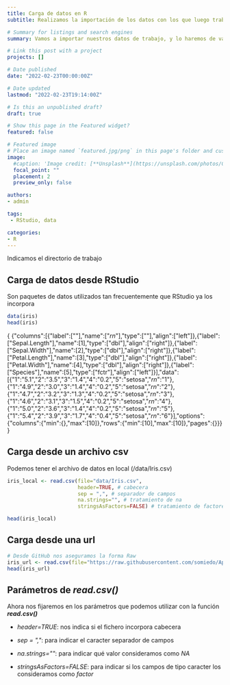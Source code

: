 ```yaml
---
title: Carga de datos en R
subtitle: Realizamos la importación de los datos con los que luego trabajaremos

# Summary for listings and search engines
summary: Vamos a importar nuestros datos de trabajo, y lo haremos de varias formas para poder llevarlo a cabo en diferentes situaciones

# Link this post with a project
projects: []

# Date published
date: "2022-02-23T00:00:00Z"

# Date updated
lastmod: "2022-02-23T19:14:00Z"

# Is this an unpublished draft?
draft: true

# Show this page in the Featured widget?
featured: false

# Featured image
# Place an image named `featured.jpg/png` in this page's folder and customize its options here.
image:
  #caption: 'Image credit: [**Unsplash**](https://unsplash.com/photos/CpkOjOcXdUY)'
  focal_point: ""
  placement: 2
  preview_only: false

authors:
- admin

tags:
 - RStudio, data

categories:
- R
---
```






Indicamos el directorio de trabajo




## Carga de datos desde RStudio

Son paquetes de datos utilizados tan frecuentemente que RStudio ya los incorpora


```r
data(iris)
head(iris)
```

{
{"columns":[{"label":[""],"name":["_rn_"],"type":[""],"align":["left"]},{"label":["Sepal.Length"],"name":[1],"type":["dbl"],"align":["right"]},{"label":["Sepal.Width"],"name":[2],"type":["dbl"],"align":["right"]},{"label":["Petal.Length"],"name":[3],"type":["dbl"],"align":["right"]},{"label":["Petal.Width"],"name":[4],"type":["dbl"],"align":["right"]},{"label":["Species"],"name":[5],"type":["fctr"],"align":["left"]}],"data":[{"1":"5.1","2":"3.5","3":"1.4","4":"0.2","5":"setosa","_rn_":"1"},{"1":"4.9","2":"3.0","3":"1.4","4":"0.2","5":"setosa","_rn_":"2"},{"1":"4.7","2":"3.2","3":"1.3","4":"0.2","5":"setosa","_rn_":"3"},{"1":"4.6","2":"3.1","3":"1.5","4":"0.2","5":"setosa","_rn_":"4"},{"1":"5.0","2":"3.6","3":"1.4","4":"0.2","5":"setosa","_rn_":"5"},{"1":"5.4","2":"3.9","3":"1.7","4":"0.4","5":"setosa","_rn_":"6"}],"options":{"columns":{"min":{},"max":[10]},"rows":{"min":[10],"max":[10]},"pages":{}}}
}










## Carga desde un archivo csv

Podemos tener el archivo de datos en local (/data/Iris.csv)


```r
iris_local <- read.csv(file="data/Iris.csv", 
                       header=TRUE, # cabecera
                       sep = ",", # separador de campos
                       na.strings="", # tratamiento de na
                       stringsAsFactors=FALSE) # tratamiento de factores

head(iris_local)
```

<div data-pagedtable="false">
  <script data-pagedtable-source type="application/json">
{"columns":[{"label":[""],"name":["_rn_"],"type":[""],"align":["left"]},{"label":["Id"],"name":[1],"type":["int"],"align":["right"]},{"label":["SepalLengthCm"],"name":[2],"type":["dbl"],"align":["right"]},{"label":["SepalWidthCm"],"name":[3],"type":["dbl"],"align":["right"]},{"label":["PetalLengthCm"],"name":[4],"type":["dbl"],"align":["right"]},{"label":["PetalWidthCm"],"name":[5],"type":["dbl"],"align":["right"]},{"label":["Species"],"name":[6],"type":["chr"],"align":["left"]}],"data":[{"1":"1","2":"5.1","3":"3.5","4":"1.4","5":"0.2","6":"Iris-setosa","_rn_":"1"},{"1":"2","2":"4.9","3":"3.0","4":"1.4","5":"0.2","6":"Iris-setosa","_rn_":"2"},{"1":"3","2":"4.7","3":"3.2","4":"1.3","5":"0.2","6":"Iris-setosa","_rn_":"3"},{"1":"4","2":"4.6","3":"3.1","4":"1.5","5":"0.2","6":"Iris-setosa","_rn_":"4"},{"1":"5","2":"5.0","3":"3.6","4":"1.4","5":"0.2","6":"Iris-setosa","_rn_":"5"},{"1":"6","2":"5.4","3":"3.9","4":"1.7","5":"0.4","6":"Iris-setosa","_rn_":"6"}],"options":{"columns":{"min":{},"max":[10]},"rows":{"min":[10],"max":[10]},"pages":{}}}
  </script>
</div>

## Carga desde una url


```r
# Desde GitHub nos aseguramos la forma Raw
iris_url <- read.csv(file="https://raw.githubusercontent.com/somiedo/Apuntes_R/main/data/Iris.csv")
head(iris_url)
```

<div data-pagedtable="false">
  <script data-pagedtable-source type="application/json">
{"columns":[{"label":[""],"name":["_rn_"],"type":[""],"align":["left"]},{"label":["Id"],"name":[1],"type":["int"],"align":["right"]},{"label":["SepalLengthCm"],"name":[2],"type":["dbl"],"align":["right"]},{"label":["SepalWidthCm"],"name":[3],"type":["dbl"],"align":["right"]},{"label":["PetalLengthCm"],"name":[4],"type":["dbl"],"align":["right"]},{"label":["PetalWidthCm"],"name":[5],"type":["dbl"],"align":["right"]},{"label":["Species"],"name":[6],"type":["chr"],"align":["left"]}],"data":[{"1":"1","2":"5.1","3":"3.5","4":"1.4","5":"0.2","6":"Iris-setosa","_rn_":"1"},{"1":"2","2":"4.9","3":"3.0","4":"1.4","5":"0.2","6":"Iris-setosa","_rn_":"2"},{"1":"3","2":"4.7","3":"3.2","4":"1.3","5":"0.2","6":"Iris-setosa","_rn_":"3"},{"1":"4","2":"4.6","3":"3.1","4":"1.5","5":"0.2","6":"Iris-setosa","_rn_":"4"},{"1":"5","2":"5.0","3":"3.6","4":"1.4","5":"0.2","6":"Iris-setosa","_rn_":"5"},{"1":"6","2":"5.4","3":"3.9","4":"1.7","5":"0.4","6":"Iris-setosa","_rn_":"6"}],"options":{"columns":{"min":{},"max":[10]},"rows":{"min":[10],"max":[10]},"pages":{}}}
  </script>
</div>

## Parámetros de ***read.csv()***

Ahora nos fijaremos en los parámetros que podemos utilizar con la función ***read.csv()***

* *header=TRUE*: nos indica si el fichero incorpora cabecera

* *sep = ","*: para indicar el caracter separador de campos

* *na.strings=""*: para indicar qué valor consideramos como *NA*

* *stringsAsFactors=FALSE*: para indicar si los campos de tipo caracter los consideramos como *factor*









